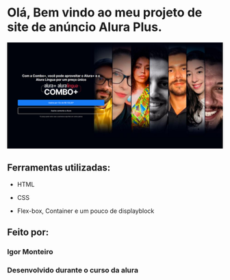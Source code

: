 # Olá, Bem vindo ao meu projeto de site de anúncio Alura Plus.

![image](./assets/aaa.png)

## Ferramentas utilizadas:

* HTML

* CSS

* Flex-box, Container e um pouco de displayblock

## Feito por:

### Igor Monteiro

### Desenvolvido durante o curso da alura


```